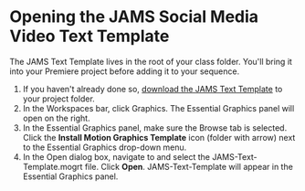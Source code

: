 # Opening the JAMS Social Media Video Text Template

The JAMS Text Template lives in the root of your class folder. You'll bring it into your Premiere project before adding it to your sequence.

1. If you haven't already done so, [download the JAMS Text Template](/setting-up-your-project/downloading-the-jams-text-template-to-your-project-folder.md) to your project folder.
2. In the Workspaces bar, click Graphics. The Essential Graphics panel will open on the right.
3. In the Essential Graphics panel, make sure the Browse tab is selected. Click the **Install Motion Graphics Template** icon \(folder with arrow\) next to the Essential Graphics drop-down menu.
4. In the Open dialog box, navigate to and select the JAMS-Text-Template.mogrt file. Click **Open**. JAMS-Text-Template will appear in the Essential Graphics panel.



